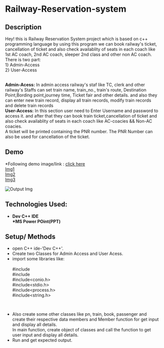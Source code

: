 # Railway-Reservation-system 
## Description
<p> Hey! this is Railway Reservation System  project which is based on c++ programming language by using this program we can book railway's ticket, cancellation of ticket
  and also check availablity of seats in each coach like 1st AC coach, 2nd AC coach, sleeper 2nd class and other non AC coach.
  There is two part:
  <br>1} Admin-Access
  <br>2} User-Access
  <br></p>
  <br> <b>Admin-Acess:</b> In admin access railway's staf like TC, clerk and other railway's Staffs can set train name, train_no.,
          train's route, Destination Point,Bording point,journey time, Ticket fair and other details. and also they can enter new train record, 
          display all train records, modify train records and  delete train records
   <br><b>User-Access:</b> In this section user need to Enter Username and password to access it. and after that they can book train ticket,cancellation of ticket
  and also check availablity of seats in each coach like AC-coacies && Non-AC coacies.
  <br>A ticket will be printed containing the PNR number. 
    The PNR Number can also be used for cancellation of the ticket.
 

## Demo
*Following demo image/link : [click here]()<br>
[Img1]()<br>
[Img2]()<br>
[Img3]()<br>

![Output Img]()

## Technologies Used:
* <b>Dev C++ IDE</b><br>
<b>*MS Power POint(PPT)</b>

## Setup/ Methods
* open C++ ide-'Dev C++'.
* Create two Classes for Admin Access and User Acess.
* import some libraries 
like:  
<br>#include<iostream>
<br>#include<fstream>
<br>#include<conio.h>
<br>#include<stdio.h>
<br>#include<process.h>
<br>#include<string.h>
<br>

 * Also create some other classes like pn, train, book, passenger and create their respective data members and Member function for get input and display all details.
<br> In main function, create object of classes and call the function to get user input and display all details.
* Run and get expected output.


